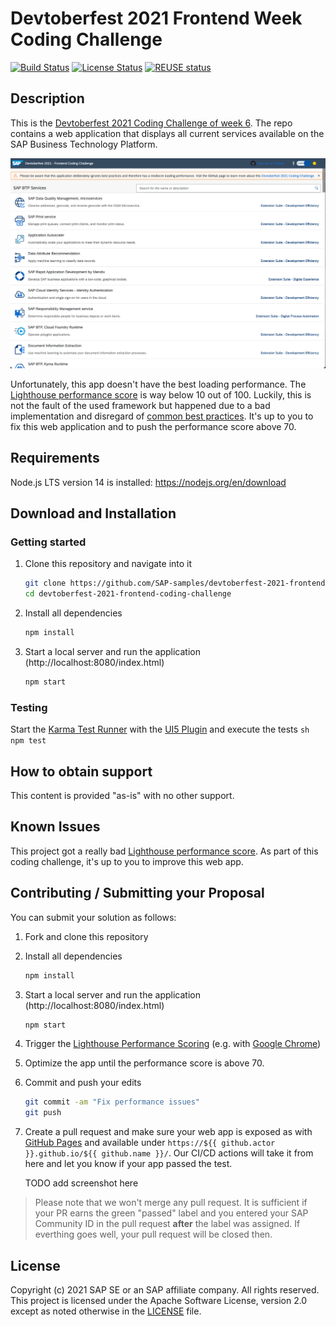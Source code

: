 # Devtoberfest 2021 Frontend Week Coding Challenge


[![Build Status][test-image]][test-url]
[![License Status][license-image]][license-url]
[![REUSE status][reuse-image]][reuse-url]

## Description

This is the [Devtoberfest 2021 Coding Challenge of week 6](https://github.com/SAP-samples/devtoberfest-2021/blob/main/topics/Week6_Frontend/README.md#coding-challenge). The repo contains a web application that displays all current services available on the SAP Business Technology Platform. 

![Running app in light mode](./running.png)

Unfortunately, this app doesn't have the best loading performance. The [Lighthouse performance score](https://web.dev/performance-scoring/) is way below 10 out of 100. Luckily, this is not the fault of the used framework but happened due to a bad implementation and disregard of [common best practices](TODO-Insert-Link-to-Video). It's up to you to fix this web application and to push the performance score above 70.

## Requirements

Node.js LTS version 14 is installed: https://nodejs.org/en/download

## Download and Installation

### Getting started

1. Clone this repository and navigate into it
    ```sh
    git clone https://github.com/SAP-samples/devtoberfest-2021-frontend-coding-challenge
    cd devtoberfest-2021-frontend-coding-challenge
    ```
1. Install all dependencies

    ```sh
    npm install
    ```

1. Start a local server and run the application (http://localhost:8080/index.html)
    ```sh
    npm start
    ```

### Testing

Start the [Karma Test Runner](https://karma-runner.github.io/latest/index.html) with the [UI5 Plugin](https://github.com/SAP/karma-ui5) and execute the tests
    ```sh
    npm test
    ```

## How to obtain support

This content is provided "as-is" with no other support.

## Known Issues

This project got a really bad [Lighthouse performance score](https://web.dev/performance-scoring/). As part of this coding challenge, it's up to you to improve this web app.


## Contributing / Submitting your Proposal

You can submit your solution as follows:

1. Fork and clone this repository

1. Install all dependencies

    ```sh
    npm install
    ```

1. Start a local server and run the application (http://localhost:8080/index.html)
    ```sh
    npm start
    ``` 

1. Trigger the [Lighthouse Performance Scoring](https://web.dev/performance-scoring/) (e.g. with [Google Chrome](https://developers.google.com/web/tools/lighthouse))

1. Optimize the app until the performance score is above 70.

1. Commit and push your edits
    ```sh
    git commit -am "Fix performance issues"
    git push
    ```

1. Create a pull request and make sure your web app is exposed as with [GitHub Pages](https://pages.github.com/) and available under `https://${{ github.actor }}.github.io/${{ github.name }}/`. Our CI/CD actions will take it from here and let you know if your app passed the test.

    TODO add screenshot here


> Please note that we won't merge any pull request. It is sufficient if your PR earns the green "passed" label and you entered your SAP Community ID in the pull request **after** the label was assigned. If everthing goes well, your pull request will be closed then.


## License

Copyright (c) 2021 SAP SE or an SAP affiliate company. All rights reserved. This project is licensed under the Apache Software License, version 2.0 except as noted otherwise in the [LICENSE](LICENSES/Apache-2.0.txt) file.


[test-image]: https://github.com/SAP-samples/devtoberfest-2021-frontend-coding-challenge/actions/workflows/push.yml/badge.svg
[test-url]: https://github.com/SAP-samples/devtoberfest-2021-frontend-coding-challenge/actions/workflows/push.yml
[daviddm-image]: https://img.shields.io/david/SAP/generator-easy-ui5.svg
[daviddm-url]: https://david-dm.org/SAP/generator-easy-ui5
[license-image]: https://img.shields.io/github/license/SAP-samples/devtoberfest-2021-frontend-coding-challenge
[license-url]: https://github.com/SAP-samples/devtoberfest-2021-frontend-coding-challenge/blob/master/LICENSE
[reuse-image]: https://api.reuse.software/badge/github.com/SAP-samples/devtoberfest-2021-frontend-coding-challenge/
[reuse-url]: https://api.reuse.software/info/github.com/SAP-samples/devtoberfest-2021-frontend-coding-challenge/